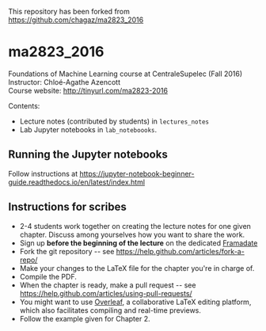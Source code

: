 This repository has been forked from https://github.com/chagaz/ma2823_2016

# ma2823_2016
Foundations of Machine Learning course at CentraleSupelec (Fall 2016)  
Instructor: Chloé-Agathe Azencott  
Course website: http://tinyurl.com/ma2823-2016

Contents:
* Lecture notes (contributed by students) in ```lectures_notes```
* Lab Jupyter notebooks in ```lab_noteboooks```.

## Running the Jupyter notebooks
Follow instructions at https://jupyter-notebook-beginner-guide.readthedocs.io/en/latest/index.html

## Instructions for scribes
* 2-4 students work together on creating the lecture notes for one given chapter. Discuss among yourselves how you want to share the work.
* Sign up __before the beginning of the lecture__ on the dedicated [Framadate](https://framadate.org/omVzzIPfaHHgm881)
* Fork the git repository -- see https://help.github.com/articles/fork-a-repo/
* Make your changes to the LaTeX file for the chapter you're in charge of. 
* Compile the PDF.
* When the chapter is ready, make a pull request -- see https://help.github.com/articles/using-pull-requests/ 
* You might want to use [Overleaf](https://www.overleaf.com), a collaborative LaTeX editing platform, which also facilitates compiling and real-time previews.
* Follow the example given for Chapter 2.

